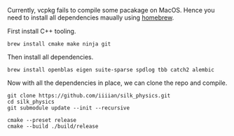 Currently, vcpkg fails to compile some pacakage on MacOS. Hence you need to install all dependencies maually using [homebrew](https://brew.sh/).

First install C++ tooling.

```
brew install cmake make ninja git
```

Then install all dependencies.

```
brew install openblas eigen suite-sparse spdlog tbb catch2 alembic
```

Now with all the dependencies in place, we can clone the repo and compile.

```
git clone https://github.com/iiiian/silk_physics.git
cd silk_physics
git submodule update --init --recursive
```

```
cmake --preset release
cmake --build ./build/release
```


